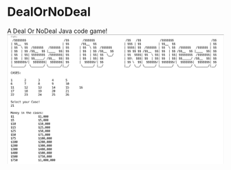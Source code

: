 # DealOrNoDeal
A Deal Or NoDeal Java code game!
![Image of DealOrNoDeal](https://github.com/LuiggiMoney/DealOrNoDeal/blob/master/DealOrNoDeal.png)
